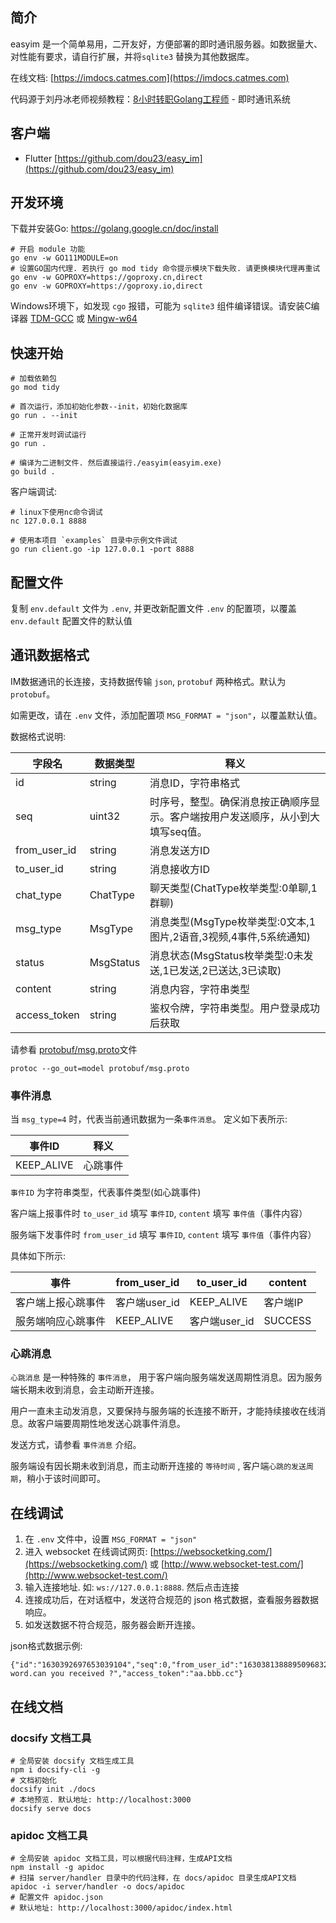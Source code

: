 ## 简介

easyim 是一个简单易用，二开友好，方便部署的即时通讯服务器。如数据量大、对性能有要求，请自行扩展，并将`sqlite3` 替换为其他数据库。

在线文档: [https://imdocs.catmes.com](https://imdocs.catmes.com)

代码源于刘丹冰老师视频教程：[8小时转职Golang工程师](https://www.bilibili.com/video/BV1gf4y1r79E/) - 即时通讯系统


## 客户端

- Flutter [https://github.com/dou23/easy_im](https://github.com/dou23/easy_im)


## 开发环境

下载并安装Go: https://golang.google.cn/doc/install

```
# 开启 module 功能
go env -w GO111MODULE=on
# 设置GO国内代理. 若执行 go mod tidy 命令提示模块下载失败. 请更换模块代理再重试 go env -w GOPROXY=https://goproxy.cn,direct
go env -w GOPROXY=https://goproxy.io,direct
```

Windows环境下，如发现 `cgo` 报错，可能为 `sqlite3` 组件编译错误。请安装C编译器 [TDM-GCC](https://jmeubank.github.io/tdm-gcc/download/) 或 [Mingw-w64](https://github.com/niXman/mingw-builds-binaries/releases/latest)


## 快速开始

```
# 加载依赖包
go mod tidy

# 首次运行，添加初始化参数--init，初始化数据库
go run . --init

# 正常开发时调试运行
go run .

# 编译为二进制文件. 然后直接运行./easyim(easyim.exe)
go build .
```

客户端调试:

```
# linux下使用nc命令调试
nc 127.0.0.1 8888

# 使用本项目 `examples` 目录中示例文件调试
go run client.go -ip 127.0.0.1 -port 8888
```


## 配置文件

复制 `env.default` 文件为 `.env`, 并更改新配置文件 `.env` 的配置项，以覆盖 `env.default` 配置文件的默认值


## 通讯数据格式

IM数据通讯的长连接，支持数据传输 `json`, `protobuf` 两种格式。默认为 `protobuf`。

如需更改，请在 `.env` 文件，添加配置项 `MSG_FORMAT = "json"`，以覆盖默认值。

数据格式说明:

| 字段名 | 数据类型 | 释义   |
| ------ | --------- | -------- |
| id | string |     消息ID，字符串格式     |         |
| seq   | uint32     | 时序号，整型。确保消息按正确顺序显示。客户端按用户发送顺序，从小到大填写seq值。  |
| from_user_id   | string     | 消息发送方ID |
| to_user_id   | string     | 消息接收方ID |
| chat_type   | ChatType     | 聊天类型(ChatType枚举类型:0单聊,1群聊) |
| msg_type   | MsgType     | 消息类型(MsgType枚举类型:0文本,1图片,2语音,3视频,4事件,5系统通知) |
| status   | MsgStatus     | 消息状态(MsgStatus枚举类型:0未发送,1已发送,2已送达,3已读取) |
| content   | string     | 消息内容，字符串类型 |
| access_token | string | 鉴权令牌，字符串类型。用户登录成功后获取|

请参看 [protobuf/msg.proto](https://github.com/iotames/easyim/blob/master/protobuf/msg.proto)文件

```
protoc --go_out=model protobuf/msg.proto
```

### 事件消息

当 `msg_type=4` 时，代表当前通讯数据为一条`事件消息`。 定义如下表所示:

| 事件ID | 释义  |
| ----- | ----- |
|  KEEP_ALIVE  | 心跳事件 |

`事件ID` 为字符串类型，代表事件类型(如心跳事件)

客户端上报事件时 `to_user_id` 填写 `事件ID`, `content` 填写 `事件值`（事件内容）

服务端下发事件时 `from_user_id` 填写 `事件ID`, `content` 填写 `事件值`（事件内容）

具体如下所示:

| 事件              | from_user_id  | to_user_id    | content |
| -----             | -----        | -----      | -----       |
| 客户端上报心跳事件 | 客户端user_id | KEEP_ALIVE | 客户端IP |
| 服务端响应心跳事件 | KEEP_ALIVE | 客户端user_id | SUCCESS |


### 心跳消息

`心跳消息` 是一种特殊的 `事件消息`， 用于客户端向服务端发送周期性消息。因为服务端长期未收到消息，会主动断开连接。

用户一直未主动发消息，又要保持与服务端的长连接不断开，才能持续接收在线消息。故客户端要周期性地发送心跳事件消息。

发送方式，请参看 `事件消息` 介绍。

服务端设有因长期未收到消息，而主动断开连接的 `等待时间` , 客户端`心跳的发送周期`，稍小于该时间即可。


## 在线调试

1. 在 `.env` 文件中，设置 `MSG_FORMAT = "json"`
2. 进入 websocket 在线调试网页: [https://websocketking.com/](https://websocketking.com/) 或 [http://www.websocket-test.com/](http://www.websocket-test.com/)
3. 输入连接地址. 如: `ws://127.0.0.1:8888`. 然后点击连接
4. 连接成功后，在对话框中，发送符合规范的 json 格式数据，查看服务器数据响应。
5. 如发送数据不符合规范，服务器会断开连接。

json格式数据示例:

```
{"id":"1630392697653039104","seq":0,"from_user_id":"1630381388895096832","to_user_id":"1630381388895666666","chat_type":0,"msg_type":0,"status":1,"content":"hello word.can you received ?","access_token":"aa.bbb.cc"}
```


## 在线文档

### docsify 文档工具

```
# 全局安装 docsify 文档生成工具
npm i docsify-cli -g
# 文档初始化
docsify init ./docs
# 本地预览. 默认地址: http://localhost:3000
docsify serve docs
```

### apidoc 文档工具

```
# 全局安装 apidoc 文档工具，可以根据代码注释，生成API文档
npm install -g apidoc
# 扫描 server/handler 目录中的代码注释，在 docs/apidoc 目录生成API文档
apidoc -i server/handler -o docs/apidoc
# 配置文件 apidoc.json
# 默认地址: http://localhost:3000/apidoc/index.html
```